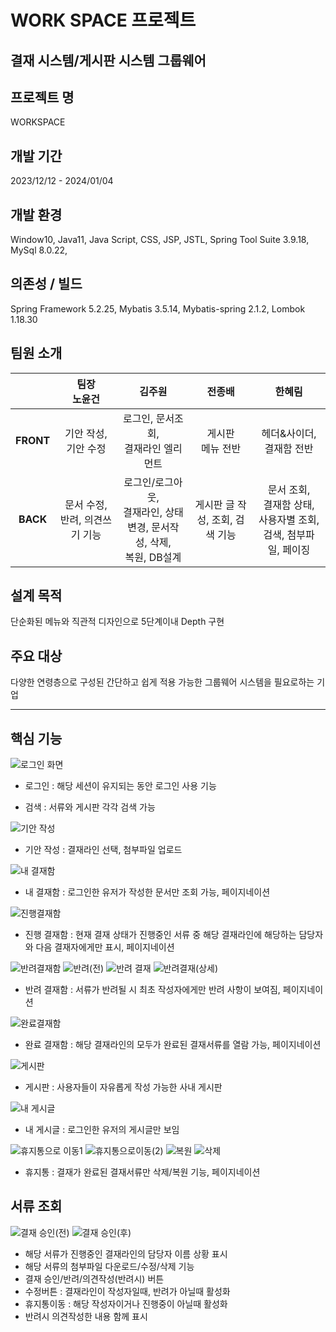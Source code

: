 # WORK SPACE 프로젝트

결재 시스템/게시판 시스템 그룹웨어
-------------------------------------

## 프로젝트 명
WORKSPACE

## 개발 기간 
2023/12/12 - 2024/01/04

## 개발 환경
Window10, Java11, Java Script, CSS, JSP, JSTL, Spring Tool Suite 3.9.18, MySql 8.0.22, 

## 의존성 / 빌드
Spring Framework 5.2.25, Mybatis 3.5.14, Mybatis-spring 2.1.2, Lombok 1.18.30

## 팀원 소개
||**팀장<br>노윤건**|**김주원**|**전종배**|**한혜림**|
|:---:|:---:|:---:|:---:|:---:|
|**FRONT**|기안 작성, 기안 수정|로그인, 문서조회,<br> 결재라인 엘리먼트|게시판<br>메뉴 전반|헤더&사이더,<br>결재함 전반|
|**BACK**|문서 수정, 반려, 의견쓰기 기능|로그인/로그아웃,<br> 결재라인, 상태 변경, 문서작성, 삭제,<br> 복원, DB설계|게시판 글 작성, 조회, 검색 기능| 문서 조회,<br>결재함 상태,<br>사용자별 조회, 검색, 첨부파일, 페이징|

## 설계 목적
단순화된 메뉴와 직관적 디자인으로 5단계이내 Depth 구현

## 주요 대상
다양한 연령층으로 구성된 간단하고 쉽게 적용 가능한 그룹웨어 시스템을 필요로하는 기업

-----------------------------------------------------

## 핵심 기능
![로그인 화면](https://github.com/doubleHLea/workspace/assets/144035274/a2c3203f-dfe0-401a-95f4-4e819e43c303)
- 로그인      : 해당 세션이 유지되는 동안 로그인 사용 기능

- 검색        : 서류와 게시판 각각 검색 가능

![기안 작성](https://github.com/doubleHLea/workspace/assets/144035274/fc5bbd59-52c1-4128-9a61-645bbf021cef)
- 기안 작성   : 결재라인 선택, 첨부파일 업로드



![내 결재함](https://github.com/doubleHLea/workspace/assets/144035274/f40b9222-5c89-4fd2-a704-983376ab9fe8)
- 내 결재함   : 로그인한 유저가 작성한 문서만 조회 가능, 페이지네이션



![진행결재함](https://github.com/doubleHLea/workspace/assets/144035274/7dbfa29d-b52c-40f5-88a8-2f223659ee78)
- 진행 결재함 : 현재 결재 상태가 진행중인 서류 중 해당 결재라인에 해당하는 담당자와 다음 결재자에게만 표시, 페이지네이션



![반려결재함](https://github.com/doubleHLea/workspace/assets/144035274/89279b6e-ac51-4a8a-9c4c-e19460385e86)
![반려(전)](https://github.com/doubleHLea/workspace/assets/144035274/5df1a497-9641-4c9e-8336-ce3f322322cd)
![반려 결재](https://github.com/doubleHLea/workspace/assets/144035274/3e80f55b-ae4c-4168-8625-8477019103ee)
![반려결재(상세)](https://github.com/doubleHLea/workspace/assets/144035274/3d211c61-7525-4ac1-aaea-09bc97c8c83b)
- 반려 결재함 : 서류가 반려될 시 최초 작성자에게만 반려 사항이 보여짐, 페이지네이션



![완료결재함](https://github.com/doubleHLea/workspace/assets/144035274/5809ef10-3c8b-45a0-9755-4c46385b96b0)
- 완료 결재함 : 해당 결재라인의 모두가 완료된 결재서류를 열람 가능, 페이지네이션



![게시판](https://github.com/doubleHLea/workspace/assets/144035274/16f7863c-3440-4d83-ad82-e6b57c35ba91)
- 게시판      : 사용자들이 자유롭게 작성 가능한 사내 게시판



![내 게시글](https://github.com/doubleHLea/workspace/assets/144035274/17c47eb2-3e55-4f2a-a415-596c545d283f)
- 내 게시글   : 로그인한 유저의 게시글만 보임



![휴지통으로 이동1](https://github.com/doubleHLea/workspace/assets/144035274/d61e12e9-ada4-4934-a093-40b601b37a59)
![휴지통으로이동(2)](https://github.com/doubleHLea/workspace/assets/144035274/49e5fbd4-bd9d-455a-9150-44c208fc9f11)
![복원](https://github.com/doubleHLea/workspace/assets/144035274/0fbf2822-6a28-4ed4-a890-c8852ef06c74)
![삭제](https://github.com/doubleHLea/workspace/assets/144035274/9b4eb4e1-d54d-4a6c-89f3-5df01b5fdc86)
- 휴지통      : 결재가 완료된 결재서류만 삭제/복원 기능, 페이지네이션



## 서류 조회
![결재 승인(전)](https://github.com/doubleHLea/workspace/assets/144035274/5f905a06-f297-4ede-ad3f-71b72b50ca2b)
![결재 승인(후)](https://github.com/doubleHLea/workspace/assets/144035274/6e891078-9202-495a-a7e3-9ba99a730999)
- 해당 서류가 진행중인 결재라인의 담당자 이름 상황 표시
- 해당 서류의 첨부파일 다운로드/수정/삭제 기능
- 결재 승인/반려/의견작성(반려시) 버튼
- 수정버튼   : 결재라인이 작성자일때, 반려가 아닐때 활성화
- 휴지통이동 : 해당 작성자이거나 진행중이 아닐때 활성화
- 반려시 의견작성한 내용 함께 표시












